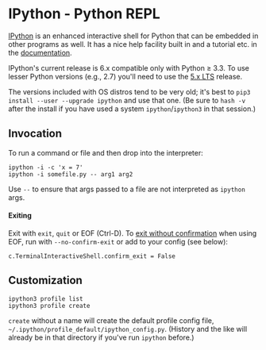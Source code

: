 IPython - Python REPL
=====================

[IPython] is an enhanced interactive shell for Python that can be
embedded in other programs as well. It has a nice help facility
built in and a tutorial etc. in the [documentation].

IPython's current release is 6.x compatible only with Python ≥ 3.3.
To use lesser Python versions (e.g., 2.7) you'll need to use the
[5.x LTS] release.

The versions included with OS distros tend to be very old; it's best
to `pip3 install --user --upgrade ipython` and use that one. (Be sure
to `hash -v` after the install if you have used a system
`ipython`/`ipython3` in that session.)


Invocation
----------

To run a command or file and then drop into the interpreter:

    ipython -i -c 'x = 7'
    ipython -i somefile.py -- arg1 arg2

Use `--` to ensure that args passed to a file are not interpreted
as `ipython` args.

#### Exiting

Exit with `exit`, `quit` or EOF (Ctrl-D). To [exit without
confirmation][SO-ipexit] when using EOF, run with `--no-confirm-exit`
or add to your config (see below):

    c.TerminalInteractiveShell.confirm_exit = False


Customization
-------------

    ipython3 profile list
    ipython3 profile create

`create` without a name will create the default profile config file,
`~/.ipython/profile_default/ipython_config.py`. (History and the like
will already be in that directory if you've run `ipython` before.)


[IPython]: http://ipython.org/
[documentation]: http://ipython.readthedocs.io/en/stable/
[SO-ipexit]: https://stackoverflow.com/q/7438112/107294
[5.x LTS]: https://ipython.readthedocs.io/en/5.x/
